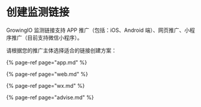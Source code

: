 # 创建监测链接

GrowingIO 监测链接支持 APP 推广（包括：iOS、Android 端）、网页推广、小程序推广（目前支持微信小程序）。

请根据您的推广主体选择适合的链接创建方案：

{% page-ref page="app.md" %}

{% page-ref page="web.md" %}

{% page-ref page="wx.md" %}

{% page-ref page="advise.md" %}


